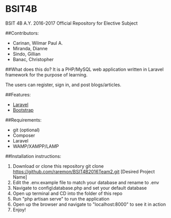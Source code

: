 # BSIT4B

BSIT 4B A.Y. 2016-2017 Official Repository for Elective Subject

##Contributors:
- Carinan, Wilmar Paul A.
- Miranda, Dianne
- Sindo, Gillian
- Banac, Christopher

##What does this do?
It is a PHP/MySQL web application written in Laravel framework for the purpose of learning.

The users can register, sign in, and post blogs/articles.

##Features:
- [Laravel][1]
- [Bootstrap][2]

##Requirements:
- git (optional)
- Composer
- Laravel
- WAMP/XAMPP/LAMP

##Installation instructions:

1. Download or clone this repository
	git clone https://github.com/raremon/BSIT4B2016Team2.git [Desired Project Name]
2. Edit the .env.example file to match your database and rename to .env
3. Navigate to config\database.php and set your default database
4. Open up terminal and CD into the folder of this repo
5. Run "php artisan serve" to run the application
6. Open up the browser and navigate to "localhost:8000" to see it in action
7. Enjoy!

[1]: https://laravel.com
[2]: http://getbootstrap.com
